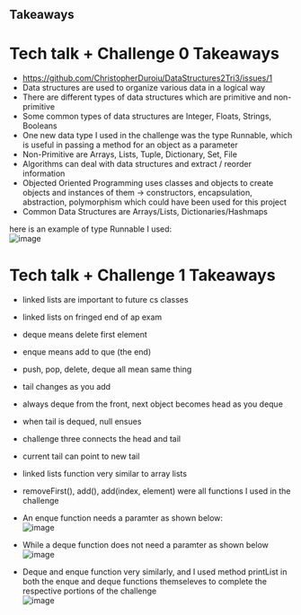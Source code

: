 ## Takeaways

# Tech talk + Challenge 0 Takeaways
- https://github.com/ChristopherDuroiu/DataStructures2Tri3/issues/1
- Data structures are used to organize various data in a logical way
- There are different types of data structures which are primitive and non-primitive
- Some common types of data structures are Integer, Floats, Strings, Booleans
- One new data type I used in the challenge was the type Runnable, which is useful in passing a method for an object as a parameter
- Non-Primitive are Arrays, Lists, Tuple, Dictionary, Set, File
- Algorithms can deal with data structures and extract / reorder information
- Objected Oriented Programming uses classes and objects to create objects and instances of them -> constructors, encapsulation, abstraction, polymorphism which could have been used for this project
- Common Data Structures are Arrays/Lists, Dictionaries/Hashmaps

here is an example of type Runnable I used: <br />
![image](https://user-images.githubusercontent.com/89252299/158219765-39ce4c69-b72c-4dcf-ba94-989e21001d4c.png)

# Tech talk + Challenge 1 Takeaways
- linked lists are important to future cs classes
- linked lists on fringed end of ap exam
- deque means delete first element
- enque means add to que (the end)
- push, pop, delete, deque all mean same thing
- tail changes as you add
- always deque from the front, next object becomes head as you deque
- when tail is dequed, null ensues
- challenge three connects the head and tail
- current tail can point to new tail
- linked lists function very similar to array lists
- removeFirst(), add(), add(index, element) were all functions I used in the challenge
- An enque function needs a paramter as shown below: <br />
![image](https://user-images.githubusercontent.com/89252299/159212939-91badb56-55ec-4e84-b513-b9451a33704b.png)

- While a deque function does not need a paramter as shown below <br />
![image](https://user-images.githubusercontent.com/89252299/159213006-dcf7311a-7d41-4b4d-88d6-2345facef4bd.png)
- Deque and enque function very similarly, and I used method printList in both the enque and deque functions themseleves to complete the respective portions of the challenge <br />
![image](https://user-images.githubusercontent.com/89252299/159213131-d46f7242-f3f9-4a20-b2aa-13240b9181f4.png)


